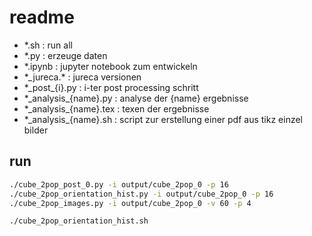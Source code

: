 # readme

- \*.sh : run all
- \*.py : erzeuge daten
- \*.ipynb : jupyter notebook zum entwickeln
- \*\_jureca.\* : jureca versionen
- \*\_post\_\{i\}.py : i-ter post processing schritt
- \*\_analysis\_\{name\}.py : analyse der \{name\} ergebnisse
- \*\_analysis\_\{name\}.tex : texen der ergebnisse
- \*\_analysis\_\{name\}.sh : script zur erstellung einer pdf aus tikz einzel bilder

## run

```sh
./cube_2pop_post_0.py -i output/cube_2pop_0 -p 16
./cube_2pop_orientation_hist.py -i output/cube_2pop_0 -p 16
./cube_2pop_images.py -i output/cube_2pop_0 -v 60 -p 4

./cube_2pop_orientation_hist.sh
```

